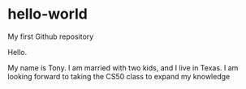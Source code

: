 # hello-world
My first Github repository

Hello.

My name is Tony.  I am married with two kids, and I live in Texas. I am looking forward to taking the CS50 class to expand my knowledge
